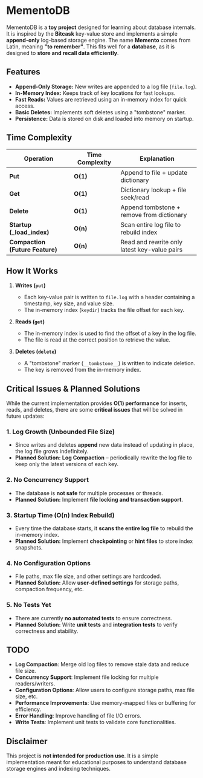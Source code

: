 # MementoDB

MementoDB is a **toy project** designed for learning about database internals. It is inspired by the **Bitcask** key-value store and implements a simple **append-only** log-based storage engine. The name **Memento** comes from Latin, meaning **"to remember"**. This fits well for a **database**, as it is designed to **store and recall data efficiently**.

## Features
- **Append-Only Storage:** New writes are appended to a log file (`file.log`).
- **In-Memory Index:** Keeps track of key locations for fast lookups.
- **Fast Reads:** Values are retrieved using an in-memory index for quick access.
- **Basic Deletes:** Implements soft deletes using a "tombstone" marker.
- **Persistence:** Data is stored on disk and loaded into memory on startup.

## Time Complexity
| Operation      | Time Complexity | Explanation |
|---------------|---------------|-------------|
| **Put**       | **O(1)**      | Append to file + update dictionary |
| **Get**       | **O(1)**      | Dictionary lookup + file seek/read |
| **Delete**    | **O(1)**      | Append tombstone + remove from dictionary |
| **Startup (_load_index)** | **O(n)** | Scan entire log file to rebuild index |
| **Compaction (Future Feature)** | **O(n)** | Read and rewrite only latest key-value pairs |

## How It Works
1. **Writes (`put`)**
   - Each key-value pair is written to `file.log` with a header containing a timestamp, key size, and value size.
   - The in-memory index (`keydir`) tracks the file offset for each key.

2. **Reads (`get`)**
   - The in-memory index is used to find the offset of a key in the log file.
   - The file is read at the correct position to retrieve the value.

3. **Deletes (`delete`)**
   - A "tombstone" marker (`__tombstone__`) is written to indicate deletion.
   - The key is removed from the in-memory index.

## Critical Issues & Planned Solutions
While the current implementation provides **O(1) performance** for inserts, reads, and deletes, there are some **critical issues** that will be solved in future updates:

### **1. Log Growth (Unbounded File Size)**
- Since writes and deletes **append** new data instead of updating in place, the log file grows indefinitely.
- **Planned Solution:** **Log Compaction** – periodically rewrite the log file to keep only the latest versions of each key.

### **2. No Concurrency Support**
- The database is **not safe** for multiple processes or threads.
- **Planned Solution:** Implement **file locking and transaction support**.

### **3. Startup Time (O(n) Index Rebuild)**
- Every time the database starts, it **scans the entire log file** to rebuild the in-memory index.
- **Planned Solution:** Implement **checkpointing** or **hint files** to store index snapshots.

### **4. No Configuration Options**
- File paths, max file size, and other settings are hardcoded.
- **Planned Solution:** Allow **user-defined settings** for storage paths, compaction frequency, etc.

### **5. No Tests Yet**
- There are currently **no automated tests** to ensure correctness.
- **Planned Solution:** Write **unit tests** and **integration tests** to verify correctness and stability.

## TODO
- **Log Compaction**: Merge old log files to remove stale data and reduce file size.
- **Concurrency Support**: Implement file locking for multiple readers/writers.
- **Configuration Options**: Allow users to configure storage paths, max file size, etc.
- **Performance Improvements**: Use memory-mapped files or buffering for efficiency.
- **Error Handling**: Improve handling of file I/O errors.
- **Write Tests**: Implement unit tests to validate core functionalities.

## Disclaimer
This project is **not intended for production use**. It is a simple implementation meant for educational purposes to understand database storage engines and indexing techniques.

